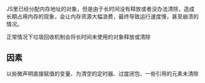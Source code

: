 JS里已经分配内存地址的对象，但是由于长时间没有释放或者没办法清除，造成长期占用内存的现象，会让内存资源大幅浪费，最终导致运行速度慢，甚至崩溃的情况。

正常情况下垃圾回收机制会将长时间未使用的对象释放或清除

## 因素

以些微声明直接赋值的变量、为清空的定时器、过度闭包、一些引用的元素未清除